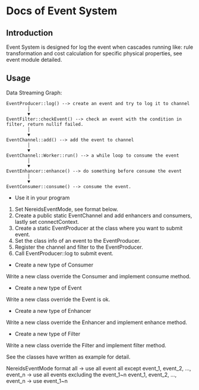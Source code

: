 # Docs of Event System

## Introduction

Event System is designed for log the event when cascades running like: rule transformation and cost calculation for specific physical properties, see event module detailed.

## Usage

Data Streaming Graph:

```
EventProducer::log() --> create an event and try to log it to channel
        │
        ▼
EventFilter::checkEvent() --> check an event with the condition in filter, return nullif failed.
        │
        ▼
EventChannel::add() --> add the event to channel
        │
        ▼
EventChannel::Worker::run() --> a while loop to consume the event
        │
        ▼
EventEnhancer::enhance() --> do something before consume the event
        │
        ▼
EventConsumer::consume() --> consume the event.
```

- Use it in your program

1. Set NereidsEventMode, see format below.
2. Create a public static EventChannel and add enhancers and consumers, lastly set connectContext.
3. Create a static EventProducer at the class where you want to submit event.
4. Set the class info of an event to the EventProducer.
5. Register the channel and filter to the EventProducer.
6. Call EventProducer::log to submit event.

- Create a new type of Consumer

Write a new class override the Consumer and implement consume method.

- Create a new type of Event

Write a new class override the Event is ok.

- Create a new type of Enhancer

Write a new class override the Enhancer and implement enhance method.

- Create a new type of Filter

Write a new class override the Filter and implement filter method.

See the classes have written as example for detail.

NereidsEventMode format
all -> use all event
all except event_1, event_2, ..., event_n -> use all events excluding the event_1~n
event_1, event_2, ..., event_n -> use event_1~n